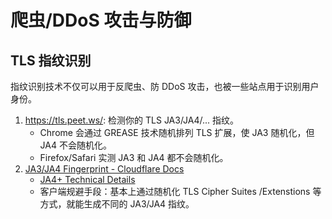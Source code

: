# 爬虫/DDoS 攻击与防御

## TLS 指纹识别

指纹识别技术不仅可以用于反爬虫、防 DDoS 攻击，也被一些站点用于识别用户身份。

1. <https://tls.peet.ws/>: 检测你的 TLS JA3/JA4/... 指纹。
   - Chrome 会通过 GREASE 技术随机排列 TLS 扩展，使 JA3 随机化，但 JA4 不会随机化。
   - Firefox/Safari 实测 JA3 和 JA4 都不会随机化。
1. [JA3/JA4 Fingerprint - Cloudflare Docs](https://developers.cloudflare.com/bots/concepts/ja3-ja4-fingerprint/)
   - [JA4+ Technical Details](https://github.com/FoxIO-LLC/ja4/blob/main/technical_details/README.md)
   - 客户端规避手段：基本上通过随机化 TLS Cipher Suites /Extenstions 等方式，就能生成不同的 JA3/JA4
     指纹。
